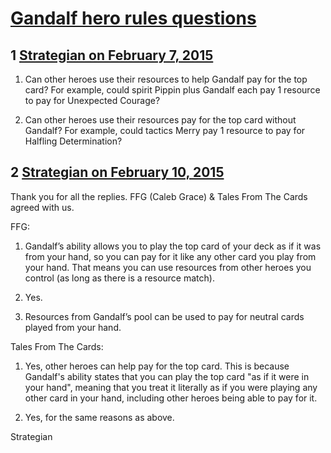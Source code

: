 # [Gandalf hero rules questions](https://community.fantasyflightgames.com/topic/134304-gandalf-hero-rules-questions/)

## 1 [Strategian on February 7, 2015](https://community.fantasyflightgames.com/topic/134304-gandalf-hero-rules-questions/?do=findComment&comment=1439418)

1) Can other heroes use their resources to help Gandalf pay for the top card? For example, could spirit Pippin plus Gandalf each pay 1 resource to pay for Unexpected Courage?

2) Can other heroes use their resources pay for the top card without Gandalf? For example, could tactics Merry pay 1 resource to pay for Halfling Determination?

## 2 [Strategian on February 10, 2015](https://community.fantasyflightgames.com/topic/134304-gandalf-hero-rules-questions/?do=findComment&comment=1443471)

Thank you for all the replies. FFG (Caleb Grace) & Tales From The Cards agreed with us.

FFG:

1. Gandalf’s ability allows you to play the top card of your deck as if it was from your hand, so you can pay for it like any other card you play from your hand. That means you can use resources from other heroes you control (as long as there is a resource match).

2. Yes.

3. Resources from Gandalf’s pool can be used to pay for neutral cards played from your hand.

Tales From The Cards:

1. Yes, other heroes can help pay for the top card. This is because Gandalf's ability states that you can play the top card "as if it were in your hand", meaning that you treat it literally as if you were playing any other card in your hand, including other heroes being able to pay for it.

2. Yes, for the same reasons as above.

Strategian

